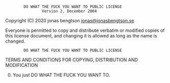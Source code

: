             DO WHAT THE FUCK YOU WANT TO PUBLIC LICENSE
                    Version 2, December 2004

 Copyright (C) 2020 jonas bengtson <jonas@jonasbengtson.se>

 Everyone is permitted to copy and distribute verbatim or modified
 copies of this license document, and changing it is allowed as long
 as the name is changed.

            DO WHAT THE FUCK YOU WANT TO PUBLIC LICENSE
   TERMS AND CONDITIONS FOR COPYING, DISTRIBUTION AND MODIFICATION

  0. You just DO WHAT THE FUCK YOU WANT TO.


